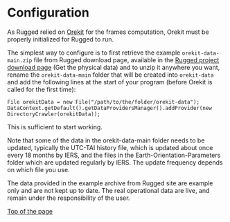 <!--- Copyright 2013-2025 CS GROUP
  Licensed under the Apache License, Version 2.0 (the "License");
  you may not use this file except in compliance with the License.
  You may obtain a copy of the License at
  
    http://www.apache.org/licenses/LICENSE-2.0
  
  Unless required by applicable law or agreed to in writing, software
  distributed under the License is distributed on an "AS IS" BASIS,
  WITHOUT WARRANTIES OR CONDITIONS OF ANY KIND, either express or implied.
  See the License for the specific language governing permissions and
  limitations under the License.
-->

<a name="top"></a>

# Configuration

As Rugged relied on [Orekit](https://www.orekit.org/ "Orekit homepage") for the frames computation, Orekit
must be properly initialized for Rugged to run.

The simplest way to configure is to first retrieve the example `orekit-data-main.zip`
file from Rugged download page, available in the [Rugged project download page](https://www.orekit.org/rugged/download.html) 
(Get the physical data)
and to unzip it anywhere you want, rename the `orekit-data-main` folder that will be created
into `orekit-data` and add the following lines at the start of your program (before Orekit is called for the
first time):

    File orekitData = new File("/path/to/the/folder/orekit-data");
    DataContext.getDefault().getDataProvidersManager().addProvider(new DirectoryCrawler(orekitData));

This is sufficient to start working.

Note that some of the data in the orekit-data-main folder needs to be updated,
typically the UTC-TAI history file, which is updated about once every 18 months
by IERS, and the files in the Earth-Orientation-Parameters folder which are updated
regularly by IERS. The update frequency depends on which file you use.

The data provided in the example archive from Rugged site are example only and are
not kept up to date. The real operational data are live, and remain under the
responsibility of the user.

[Top of the page](#top)
